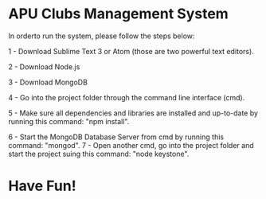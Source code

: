 # APU Clubs Management System

In orderto run the system, please follow the steps below:

1 - Download Sublime Text 3 or Atom (those are two powerful text editors).

2 - Download Node.js

3 - Download MongoDB

4 - Go into the project folder through the command line interface (cmd).

5 - Make sure all dependencies and libraries are installed and up-to-date by running this command: "npm install".

6 - Start the MongoDB Database Server from cmd by running this command: "mongod".
7 - Open another cmd, go into the project folder and start the project suing this command: "node keystone".


<h1>Have Fun! </h1>
